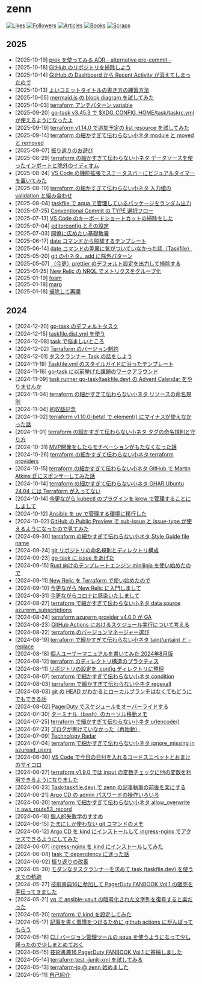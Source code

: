 # zenn

[![Likes](https://badgen.org/img/zenn/raki/likes?style=for-the-badge)](https://zenn.dev/raki)
[![Followers](https://badgen.org/img/zenn/raki/followers?style=for-the-badge)](https://zenn.dev/raki)
[![Articles](https://badgen.org/img/zenn/raki/articles?style=for-the-badge)](https://zenn.dev/raki)
[![Books](https://badgen.org/img/zenn/raki/books?style=for-the-badge)](https://zenn.dev/raki?tab=books)
[![Scraps](https://badgen.org/img/zenn/raki/scraps?style=for-the-badge)](https://zenn.dev/raki?tab=scraps)

<!-- prettier-ignore-start -->

## 2025

- [2025-10-19] [prek を使ってみる ADR - alternative pre-commit -](https://zenn.dev/raki/articles/2025-10-19_prek_alternative_pre-commit)
- [2025-10-18] [GitHub のリポジトリを掃除しよう](https://zenn.dev/raki/articles/2025-10-18_github_cleaning)
- [2025-10-14] [GitHub の Dashboard から Recent Activity が消えてしまったので](https://zenn.dev/raki/articles/2025-10-14_github_recent_activity)
- [2025-10-13] [よいコミットタイトルの書き方の練習方法](https://zenn.dev/raki/articles/2025-10-13_git_commit_title)
- [2025-10-05] [mermaid.js の block diagram を試してみた](https://zenn.dev/raki/articles/2025-10-05_mermaid_block_diagram)
- [2025-10-03] [terraform アンチパターン variable](https://zenn.dev/raki/articles/2025-10-03_terraform_variables)
- [2025-09-20] [go-task v3.45.3 で $XDG_CONFIG_HOME/task/taskrc.yml が使えるようになったよ](https://zenn.dev/raki/articles/2025-09-20_go-task_v3_45_3)
- [2025-09-19] [terraform v1.14.0 で追加予定の list resource を試してみた](https://zenn.dev/raki/articles/2025-09-19_terraform_v1_14_beta1_list_resource)
- [2025-09-14] [terraform の細かすぎて伝わらない小ネタ module と moved と removed](https://zenn.dev/raki/articles/2025-09-14_terraform_moved_removed)
- [2025-09-07] [振り返りのお遊び](https://zenn.dev/raki/articles/2025-09-07_lookback)
- [2025-08-29] [terraform の細かすぎて伝わらない小ネタ データソースを使ったインポートと除外のイディオム](https://zenn.dev/raki/articles/2025-08-29_terraform_import_exclude)
- [2025-08-24] [VS Code の機能拡張でステータスバーにビジュアルタイマーを置いてみた](https://zenn.dev/raki/articles/2025-08-24_svbt_for_vscode)
- [2025-08-10] [terraform の細かすぎて伝わらない小ネタ 入力値の validation と組み合わせ](https://zenn.dev/raki/articles/2025-08-10_terraform_validation)
- [2025-08-04] [taskfile で aqua で管理しているパッケージをランダム出力](https://zenn.dev/raki/articles/2025-08-04_random_package_from_aqua_by_task)
- [2025-07-25] [Conventional Commit の TYPE 選択フロー](https://zenn.dev/raki/articles/2025-07-25_conventional_commit)
- [2025-07-13] [VS Code のキーボードショートカットの掃除をした](https://zenn.dev/raki/articles/2025-07-13_vscode_keybindings_cleanup)
- [2025-07-04] [editorconfig とその設定](https://zenn.dev/raki/articles/2025-07-04_editorconfig)
- [2025-07-03] [同僚に広めたい基礎教養](https://zenn.dev/raki/articles/2025-07-03_fundamentals)
- [2025-06-17] [date コマンドから脱却するテンプレート](https://zenn.dev/raki/articles/2025-06-17_date_template_in_taskfile)
- [2025-06-14] [date コマンドの差異に気がついていなかった話（Taskfile）](https://zenn.dev/raki/articles/2025-06-14_date_command_in_taskfile)
- [2025-05-20] [git の小ネタ。add に除外パターン](https://zenn.dev/raki/articles/2025-05-20_git_add_ignore_pattern)
- [2025-05-07] [（今更）prettier のデフォルト設定を出力して掃除する](https://zenn.dev/raki/articles/2025-05-07_prettier)
- [2025-01-25] [New Relic の NRQL でメトリクスをグループ化](https://zenn.dev/raki/articles/2025-01-25_new_relic_nrql)
- [2025-01-19] [foam](https://zenn.dev/raki/articles/2025-01-19_1_foam)
- [2025-01-18] [marp](https://zenn.dev/raki/articles/2025-01-18_2_marp)
- [2025-01-18] [掃除して再開](https://zenn.dev/raki/articles/2025-01-18_1)

## 2024

- [2024-12-20] [go-task のデフォルトタスク](https://zenn.dev/raki/articles/2024-12-20_raki)
- [2024-12-15] [taskfile.dist.yml を使う](https://zenn.dev/raki/articles/2024-12-15_task)
- [2024-12-08] [task で悩ましいところ](https://zenn.dev/raki/articles/2024-12-08_task)
- [2024-12-02] [Terraform のバージョン制約](https://zenn.dev/raki/articles/2024-12-02_terraform_version_constraints)
- [2024-12-01] [タスクランナー Task の話をしよう](https://zenn.dev/raki/articles/2024-12-01_task)
- [2024-11-19] [Taskfile.yml のスタイルガイドに沿ったテンプレート](https://zenn.dev/raki/articles/2024-11-19_taskfile_style_guide)
- [2024-11-16] [go-task に以前挙げた課題のワークアラウンド](https://zenn.dev/raki/articles/2024-11-16_task_after_issue)
- [2024-11-09] [task runner go-task(taskfile.dev) の Advent Calendar をやりませんか](https://zenn.dev/raki/articles/2024-11-09_go-task_adcal)
- [2024-11-04] [terraform の細かすぎて伝わらない小ネタ リソースの命名規則](https://zenn.dev/raki/articles/2024-11-04_terraform_resource_name)
- [2024-11-04] [初収益記念](https://zenn.dev/raki/articles/2024-11-04_my_1sr_sales)
- [2024-11-02] [terraform v1.10.0-beta1 で element() にマイナスが使えなかった話](https://zenn.dev/raki/articles/2024-11-02_terraform_element)
- [2024-11-01] [terraform の細かすぎて伝わらない小ネタ タグの命名規則と守り方](https://zenn.dev/raki/articles/2024-11-01_terraform_tags)
- [2024-10-31] [MVP開発をしたらモチベーションがもたなくなった話](https://zenn.dev/raki/articles/2024-10-31_mvp)
- [2024-10-26] [terraform の細かすぎて伝わらない小ネタ terraform providers](https://zenn.dev/raki/articles/2024-10-26_terraform_providers)
- [2024-10-15] [terraform の細かすぎて伝わらない小ネタ GitHub で Martin Atkins 氏にスポンサーしてみた話](https://zenn.dev/raki/articles/2024-10-15_terraform_github_sponsor)
- [2024-10-14] [terraform の細かすぎて伝わらない小ネタ GHAR Ubuntu 24.04 には Terraform が入ってない](https://zenn.dev/raki/articles/2024-10-14_terraform_not_installed_github_runner)
- [2024-10-14] [今更ながら kubectl のプラグインを krew で管理することにしまして](https://zenn.dev/raki/articles/2024-10-14_kubectl_krew)
- [2024-10-12] [Ansible を uv で管理する環境に移行した](https://zenn.dev/raki/articles/2024-10-12_ansible_with_uv)
- [2024-10-02] [GitHub の Public Preview で sub-issue と issue-type が使えるようになったので見てみた](https://zenn.dev/raki/articles/2024-10-02_raki)
- [2024-09-30] [terraform の細かすぎて伝わらない小ネタ Style Guide file name](https://zenn.dev/raki/articles/2024-09-30_terraform_style_guide)
- [2024-09-24] [git リポジトリの命名規則とディレクトリ構成](https://zenn.dev/raki/articles/2024-09-24_directory_for_repos)
- [2024-09-23] [go-task に issue をあげた](https://zenn.dev/raki/articles/2024-09-23_task_issue)
- [2024-09-15] [Rust 向けのテンプレートエンジン minijinja を使い始めたので](https://zenn.dev/raki/articles/2024-09-15_minijinja)
- [2024-09-11] [New Relic を Terraform で使い始めたので](https://zenn.dev/raki/articles/2024-09-11_terraform_newrelic_provider)
- [2024-09-10] [今更ながら New Relic に入門しまして](https://zenn.dev/raki/articles/2024-09-10_new_relic_cli)
- [2024-08-31] [今更ながらコロナに感染いたしまして](https://zenn.dev/raki/articles/2024-08-31_covid19)
- [2024-08-27] [terraform で細かすぎて伝わらない小ネタ data source azurerm_subscriptions](https://zenn.dev/raki/articles/2024-08-27_terraform_data_azurerm_subscriptions)
- [2024-08-24] [terraform azurerm provider v4.0.0 が GA](https://zenn.dev/raki/articles/2024-08-24_terraform_azurerm_v4_0_0)
- [2024-08-23] [GitHub Actions におけるスケジュール実行について考える](https://zenn.dev/raki/articles/2024-08-23_raki_github_actions_schedule)
- [2024-08-22] [terraform のバージョンマネージャー選び](https://zenn.dev/raki/articles/2024-08-22_terraform_version_manager)
- [2024-08-19] [terraform で細かすぎて伝わらない小ネタ taint/untaint と -replace](https://zenn.dev/raki/articles/2024-08-19_terraform_taint)
- [2024-08-18] [個人ユーザーマニュアルを書いてみた 2024年8月版](https://zenn.dev/raki/articles/2024-08-18_personal_manual)
- [2024-08-12] [terraform のディレクトリ構造のプラクティス](https://zenn.dev/raki/articles/2024-08-12_terraform_directories)
- [2024-08-11] [リポジトリの設定を .config ディレクトリに整理](https://zenn.dev/raki/articles/2024-08-11_pre-commit)
- [2024-08-07] [terraform で細かすぎて伝わらない小ネタ condition](https://zenn.dev/raki/articles/2024-08-07_terraform_postcondition)
- [2024-08-03] [terraform で細かすぎて伝わらない小ネタ regexall](https://zenn.dev/raki/articles/2024-08-03_terraform_split_text)
- [2024-08-03] [git の HEAD がわかるとローカルブランチはなくてもどうにでもできる話](https://zenn.dev/raki/articles/2024-08-03_git_head)
- [2024-08-02] [PagerDuty でスケジュールをオーバーライドする](https://zenn.dev/raki/articles/2024-08-02_pagerduty_schedule_override)
- [2024-07-30] [ターミナル（bash）のカーソル移動メモ](https://zenn.dev/raki/articles/2024-07-30_move_cursor)
- [2024-07-25] [terraform で細かすぎて伝わらない小ネタ urlencode()](https://zenn.dev/raki/articles/2024-07-25_terraform_urlencode)
- [2024-07-23] [ブログが書けていなかった（再始動）](https://zenn.dev/raki/articles/2024-07-23_restart)
- [2024-07-09] [Technology Radar](https://zenn.dev/raki/articles/2024-07-09_technology_radar)
- [2024-07-04] [terraform で細かすぎて伝わらない小ネタ ignore_missing in azuread_users](https://zenn.dev/raki/articles/2024-07-04_terraform_azuread_users)
- [2024-06-30] [VS Code で今日の日付を入れるコードスニペットとおまけのサイコロ](https://zenn.dev/raki/articles/2024-06-30_vdcode_snippets)
- [2024-06-27] [terraform v1.9.0 では input の変数チェックに他の変数を利用できるようになりました](https://zenn.dev/raki/articles/2024-06-27_terraform_v1_9_0_input)
- [2024-06-23] [Task(taskfile.dev) で zenn の記事執筆の前後を楽にする](https://zenn.dev/raki/articles/2024-06-23_taskfile4zenn)
- [2024-06-21] [Argo CD の admin パスワードの操作いろいろ](https://zenn.dev/raki/articles/2024-06-21_argocd_admin_password)
- [2024-06-20] [terraform で細かすぎて伝わらない小ネタ allow_overwrite in aws_route53_record](https://zenn.dev/raki/articles/2024-06-20_terraform_aws_route53_record)
- [2024-06-18] [個人的失敗学のすすめ](https://zenn.dev/raki/articles/2024-06-18_sof)
- [2024-06-15] [たまにしか使わない git コマンドのメモ](https://zenn.dev/raki/articles/2024-06-15_git_infrequency)
- [2024-06-12] [Argo CD を kind にインストールして ingress-nginx でアクセスできるようにしてみた](https://zenn.dev/raki/articles/2024-06-12_terraform_kind_argocd)
- [2024-06-07] [ingress-nginx を kind にインストールしてみた](https://zenn.dev/raki/articles/2024-06-07_terraform_kind_ingress_nginx)
- [2024-06-04] [task で dependency に迷った話](https://zenn.dev/raki/articles/2024-06-04_task_deps)
- [2024-06-02] [振り返りの改善](https://zenn.dev/raki/articles/2024-06-02_til_lookback)
- [2024-05-30] [モダンなタスクランナーを求めて task (taskfile.dev) を使うまでの軌跡](https://zenn.dev/raki/articles/2024-05-30_task_runner)
- [2024-05-27] [技術書典16に参加して PagerDuty FANBOOK Vol.1 の販売を手伝ってきました](https://zenn.dev/raki/articles/2024-05-27_tbf16)
- [2024-05-21] [yq で ansible-vault の暗号化された文字列を復号すると楽だった](https://zenn.dev/raki/articles/2024-05-21_ansible-vault_with_yq)
- [2024-05-20] [terraform で kind を設定してみた](https://zenn.dev/raki/articles/2024-05-20_terraform_kind)
- [2024-05-17] [記事を書く習慣をつけるために github actions にがんばってもらう](https://zenn.dev/raki/articles/2024-05-17_this_week_article)
- [2024-05-16] [CLI バージョン管理ツールの aqua を使うようになって少し経ったので少しまとめておく](https://zenn.dev/raki/articles/2024-05-16_aqua)
- [2024-05-15] [技術書典16 PagerDuty FANBOOK Vol.1 に寄稿しました](https://zenn.dev/raki/articles/2024-05-15_tbf16)
- [2024-05-14] [terraform test -junit-xml を試してみる](https://zenn.dev/raki/articles/2024-05-14_terraform_test_xml)
- [2024-05-13] [terraform-jp @ zenn 始めました](https://zenn.dev/raki/articles/2024-05-13_terraform_jp)
- [2024-05-11] [自己紹介](https://zenn.dev/raki/articles/2024-05-11_raki_self)

<!-- prettier-ignore-end -->
